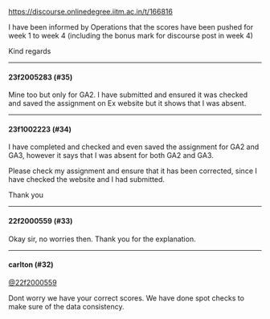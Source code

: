 https://discourse.onlinedegree.iitm.ac.in/t/166816

I have been informed by Operations that the scores have been pushed for week 1 to week 4 (including the bonus mark for discourse post in week 4)</p>
<p>Kind regards</p><hr>

<h4>23f2005283 (#35)</h4>
<p>Mine too but only for GA2. I have submitted and ensured it was checked and saved the assignment on Ex website but it shows that I was absent.</p><hr>

<h4>23f1002223 (#34)</h4>
<p>I have completed and checked and even saved the assignment for GA2 and GA3, however it says that I was absent for both GA2 and GA3.</p>
<p>Please check my assignment and ensure that it has been corrected, since I have checked the website and I had submitted.</p>
<p>Thank you</p><hr>

<h4>22f2000559 (#33)</h4>
<p>Okay sir, no worries then. Thank you for the explanation.</p><hr>

<h4>carlton (#32)</h4>
<p><a class="mention" href="/u/22f2000559">@22f2000559</a></p>
<p>Dont worry we have your correct scores. We have done spot checks to make sure of the data consistency.